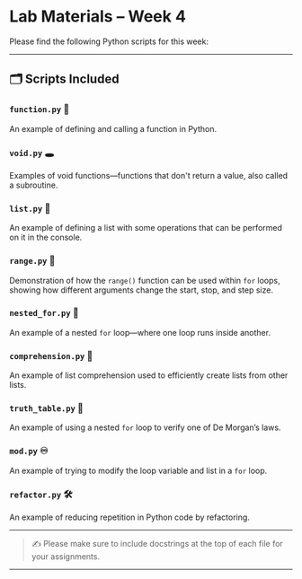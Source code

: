 # Lab Materials – Week 4

Please find the following Python scripts for this week:

---

## 🗂️ Scripts Included

### `function.py` 🔧  
An example of defining and calling a function in Python.

### `void.py` 🕳️  
Examples of void functions—functions that don't return a value, also called a subroutine.

### `list.py` 📜  
An example of defining a list with some operations that can be performed on it in the console.

### `range.py` 🔢  
Demonstration of how the `range()` function can be used within `for` loops, showing how different arguments change the start, stop, and step size.

### `nested_for.py` 🔄  
An example of a nested `for` loop—where one loop runs inside another.

### `comprehension.py` 🧠  
An example of list comprehension used to efficiently create lists from other lists.

### `truth_table.py` 🔎  
An example of using a nested `for` loop to verify one of De Morgan’s laws.

### `mod.py` ♾️  
An example of trying to modify the loop variable and list in a `for` loop.

### `refactor.py` 🛠️  
An example of reducing repetition in Python code by refactoring.

---

> ✍️ Please make sure to include docstrings at the top of each file for your assignments.

---
